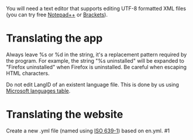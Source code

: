 You will need a text editor that supports editing UTF-8 formatted XML files (you can try free [Notepad++](https://notepad-plus-plus.org/) or [Brackets](http://brackets.io/)).

# Translating the app

Always leave %s or %d in the string, it's a replacement pattern required by the program. For example, the string "%s uninstalled" will be expanded to "Firefox uninstalled" when Firefox is uninstalled. Be careful when escaping HTML characters.

Do not edit LangID of an existent language file. This is done by us using [Microsoft languages table](http://msdn.microsoft.com/en-us/goglobal/bb964664.aspx).

# Translating the website

Create a new .yml file (named using [ISO 639-1](https://en.wikipedia.org/wiki/ISO_639-1)) based on en.yml.
#1
